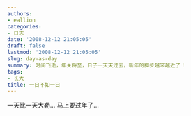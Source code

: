 ```yaml
---
authors:
- eallion
categories:
- 日志
date: '2008-12-12 21:05:05'
draft: false
lastmod: '2008-12-12 21:05:05'
slug: day-as-day
summary: 时间飞逝，年关将至，日子一天天过去，新年的脚步越来越近了！
tags:
- 长大
title: 一日不如一日
---
```

一天比一天大勒...
马上要过年了...